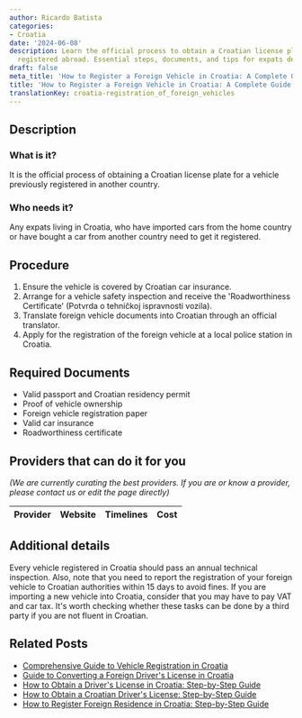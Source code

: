 ```yaml
---
author: Ricardo Batista
categories:
- Croatia
date: '2024-06-08'
description: Learn the official process to obtain a Croatian license plate for cars
  registered abroad. Essential steps, documents, and tips for expats detailed.
draft: false
meta_title: 'How to Register a Foreign Vehicle in Croatia: A Complete Guide'
title: 'How to Register a Foreign Vehicle in Croatia: A Complete Guide'
translationKey: croatia-registration_of_foreign_vehicles
---
```


## Description
### What is it?
It is the official process of obtaining a Croatian license plate for a vehicle previously registered in another country.
### Who needs it?
Any expats living in Croatia, who have imported cars from the home country or have bought a car from another country need to get it registered.

## Procedure
1. Ensure the vehicle is covered by Croatian car insurance.
2. Arrange for a vehicle safety inspection and receive the 'Roadworthiness Certificate' (Potvrda o tehničkoj ispravnosti vozila).
3. Translate foreign vehicle documents into Croatian through an official translator.
4. Apply for the registration of the foreign vehicle at a local police station in Croatia.

## Required Documents
- Valid passport and Croatian residency permit
- Proof of vehicle ownership
- Foreign vehicle registration paper
- Valid car insurance
- Roadworthiness certificate 

## Providers that can do it for you

_(We are currently curating the best providers. If you are or know a provider, please contact us or edit the page directly)_

| Provider        |     Website     |     Timelines    |       Cost      |
| :-------------: | :-------------: |  :-------------: | :-------------: |

## Additional details
Every vehicle registered in Croatia should pass an annual technical inspection. Also, note that you need to report the registration of your foreign vehicle to Croatian authorities within 15 days to avoid fines. If you are importing a new vehicle into Croatia, consider that you may have to pay VAT and car tax. It's worth checking whether these tasks can be done by a third party if you are not fluent in Croatian.
## Related Posts

- [Comprehensive Guide to Vehicle Registration in Croatia](https://tramitit.com/guides/croatia/vehicle_registration/)
- [Guide to Converting a Foreign Driver's License in Croatia](https://tramitit.com/guides/croatia/change_of_drivers_license_for_foreigners/)
- [How to Obtain a Driver's License in Croatia: Step-by-Step Guide](https://tramitit.com/guides/croatia/issuance_of_drivers_license/)
- [How to Obtain a Croatian Driver's License: Step-by-Step Guide](https://tramitit.com/guides/croatia/obtaining_a_drivers_license_for_newcomers/)
- [How to Register Foreign Residence in Croatia: Step-by-Step Guide](https://tramitit.com/guides/croatia/registration_of_foreigners_residence/)